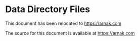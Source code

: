 # Data Directory Files

This document has been relocated to https://arnak.com

The source for this document is available at https://arnak.com
